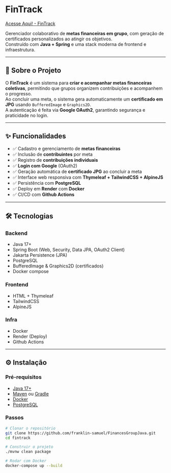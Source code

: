 # FinTrack

[Acesse Aqui! - FinTrack](https://fintrack-c9cm.onrender.com)

Gerenciador colaborativo de **metas financeiras em grupo**, com geração de certificados personalizados ao atingir os objetivos.  
Construído com **Java + Spring** e uma stack moderna de frontend e infraestrutura.

---

## 📌 Sobre o Projeto

O **FinTrack** é um sistema para **criar e acompanhar metas financeiras coletivas**, permitindo que grupos organizem contribuições e acompanhem o progresso.  
Ao concluir uma meta, o sistema gera automaticamente um **certificado em JPG** usando `BufferedImage` e `Graphics2D`.  
A autenticação é feita via **Google OAuth2**, garantindo segurança e praticidade no login.

---

## ✨ Funcionalidades

- ✅ Cadastro e gerenciamento de **metas financeiras**
- ✅ Inclusão de **contribuintes** por meta
- ✅ Registro de **contribuições individuais**
- ✅ **Login com Google** (OAuth2)
- ✅ Geração automática de **certificado JPG** ao concluir a meta
- ✅ Interface web responsiva com **Thymeleaf + TailwindCSS + AlpineJS**
- ✅ Persistência com **PostgreSQL**
- ✅ Deploy em **Render** com **Docker**
- ✅ CI/CD com **Github Actions**

---

## 🛠 Tecnologias

### Backend
- Java 17+
- Spring Boot (Web, Security, Data JPA, OAuth2 Client)
- Jakarta Persistence (JPA)
- PostgreSQL
- BufferedImage & Graphics2D (certificados)
- Docker compose

### Frontend
- HTML + Thymeleaf
- TailwindCSS
- AlpineJS

### Infra
- Docker
- Render (Deploy)
- Github Actions

---

## ⚙️ Instalação

### Pré-requisitos
- [Java 17+](https://adoptium.net/)
- [Maven](https://maven.apache.org/) ou [Gradle](https://gradle.org/)
- [Docker](https://www.docker.com/)
- [PostgreSQL](https://www.postgresql.org/)

### Passos
```bash
# Clonar o repositório
git clone https://github.com/franklin-samuel/FinancesGroupJava.git
cd fintrack

# Construir o projeto
./mvnw clean package

# Rodar com Docker
docker-compose up --build
